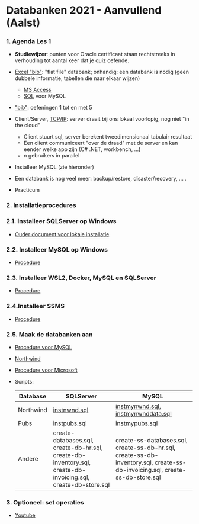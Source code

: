 # Databanken 2021 - Aanvullend (Aalst)

### 1. Agenda Les 1

- **Studiewijzer**: punten voor Oracle certificaat staan rechtstreeks in verhouding tot aantal keer dat je quiz oefende.
- [Excel "bib"](./Les1/Bib/bib-excel.xlsx): "flat file" databank; onhandig: een databank is nodig (geen dubbele informatie, tabellen die naar elkaar wijzen)
  - [MS Access](./Les1/Bib/bib-access.accdb)
  - [SQL](./Les1/Bib/bib-mysql.sql) voor MySQL

- ["bib"](./Les1/Bib/bib-opgaven.pdf): oefeningen 1 tot en met 5
- Client/Server, [TCP/IP](./TCP.md): server draait bij ons lokaal voorlopig, nog niet "in the cloud"
  - Client stuurt sql, server berekent tweedimensionaal tabulair resultaat
  - Een client communiceert "over de draad" met de server en kan eender welke app zijn (C# .NET, workbench, ...)
  - n gebruikers in parallel
- Installeer MySQL (zie hieronder)
- Een databank is nog veel meer: backup/restore, disaster/recovery, ... .
- Practicum

### 2. Installatieprocedures

### 2.1. Installeer SQLServer op Windows

* [Ouder document voor lokale installatie](./InstallSqlServer.md)

### 2.2. Installeer MySQL op Windows

* [Procedure](./Les1/00-install-MySQL.pdf)

### 2.3. Installeer WSL2, Docker, MySQL en SQLServer

* [Procedure](./SQLServer2019ViaDocker.md)

### 2.4.Installeer SSMS

* [Procedure](./SSMSinstalleren.md)

### 2.5. Maak de databanken aan

* [Procedure voor MySQL](./Les1/01-importeer-databanken.pdf)

* [Northwind](./northwind-erd.png)

* [Procedure voor Microsoft](./MicrosoftTestDatabases.md)

* Scripts:

  | Database  | SQLServer                                                    | MySQL                                                        |
  | --------- | ------------------------------------------------------------ | ------------------------------------------------------------ |
  | Northwind | [instnwnd.sql](./scripts/instnwnd.sql)                       | [instmynwnd.sql](./scripts/instmywnd.sql), [instmynwnddata.sql](./scripts/instmywnddata.sql) |
  | Pubs      | [instpubs.sql](./scripts/instpubs.sql)                       | [instmypubs.sql](./scripts/instmypubs.sql)                   |
  | Andere    | create-databases.sql, create-db-hr.sql, create-db-inventory.sql, create-db-invoicing.sql, create-db-store.sql | create-ss-databases.sql, create-ss-db-hr.sql, create-ss-db-inventory.sql, create-ss-db-invoicing.sql, create-ss-db-store.sql |


### 3. Optioneel: set operaties

* [Youtube](./SetOperations.md)
